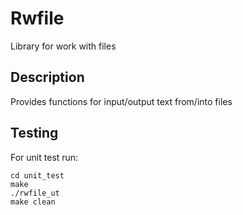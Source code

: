 # Rwfile
Library for work with files
## Description
Provides functions for input/output text from/into files
## Testing
For unit test run:

    cd unit_test
    make
    ./rwfile_ut
    make clean
